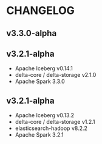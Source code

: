 # CHANGELOG

## v3.3.0-alpha
## v3.2.1-alpha
* Apache Iceberg v0.14.1
* delta-core / delta-storage v2.1.0
* Apache Spark 3.3.0

## v3.2.1-alpha
* Apache Iceberg v0.13.2
* delta-core / delta-storage v1.2.1
* elasticsearch-hadoop v8.2.2
* Apache Spark 3.2.1